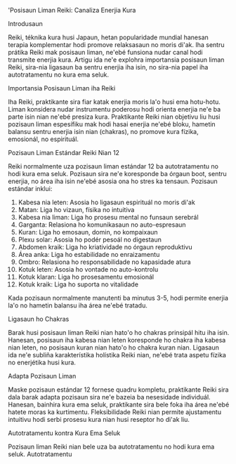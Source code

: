 'Posisaun Liman Reiki: Canaliza Enerjia Kura

Introdusaun

Reiki, téknika kura husi Japaun, hetan popularidade mundial hanesan terapia komplementar hodi promove relaksasaun no moris di'ak. Iha sentru prátika Reiki mak posisaun liman, ne'ebé funsiona nudar canal hodi transmite enerjia kura. Artigu ida ne'e explohra importansia posisaun liman Reiki, sira-nia ligasaun ba sentru enerjia iha isin, no sira-nia papel iha autotratamentu no kura ema seluk.

Importansia Posisaun Liman iha Reiki

Iha Reiki, praktikante sira fiar katak enerjia moris la'o husi ema hotu-hotu. Liman konsidera nudar instrumentu poderosu hodi orienta enerjia ne'e ba parte isin nian ne'ebé presiza kura. Praktikante Reiki nian objetivu liu husi pozisaun liman espesífiku mak hodi hasai enerjia ne'ebé bloku, hametin balansu sentru enerjia isin nian (chakras), no promove kura fízika, emosionál, no espirituál.

Pozisaun Liman Estándar Reiki Nian 12

Reiki normalmente uza pozisaun liman estándar 12 ba autotratamentu no hodi kura ema seluk. Pozisaun sira ne'e koresponde ba órgaun boot, sentru enerjia, no área iha isin ne'ebé asosia ona ho stres ka tensaun. Pozisaun estándar inklui:

1. Kabesa nia leten: Asosia ho ligasaun espirituál no moris di'ak 
2. Matan: Liga ho vizaun, físika no intuitiva
3. Kabesa nia liman: Liga ho prosesu mental no funsaun serebrál
4. Garganta: Relasiona ho komunikasaun no auto-espresaun
5. Kuran: Liga ho emosaun, domin, no kompaixaun
6. Plexu solar: Asosia ho podér pesoál no digestaun
7. Abdomen kraik: Liga ho kriatividade no órgaun reproduktivu
8. Área anka: Liga ho estabilidade no enraizamentu
9. Ombro: Relasiona ho responsabilidade no kapasidade atura 
10. Kotuk leten: Asosia ho vontade no auto-kontrolu
11. Kotuk klaran: Liga ho prosesamentu emosionál
12. Kotuk kraik: Liga ho suporta no vitalidade

Kada pozisaun normalmente manutenti ba minutus 3-5, hodi permite enerjia la'o no hametin balansu iha área ne'ebé tratadu.

Ligasaun ho Chakras

Barak husi posisaun liman Reiki nian hato'o ho chakras prinsipál hitu iha isin. Hanesan, posisaun iha kabesa nian leten koresponde ho chakra iha kabesa nian leten, no posisaun kuran nian hato'o ho chakra kuran nian. Ligasaun ida ne'e subliña karakterístika holístika Reiki nian, ne'ebé trata aspetu fízika no enerjétika husi kura.

Adapta Pozisaun Liman

Maske pozisaun estándar 12 fornese quadru kompletu, praktikante Reiki sira dala barak adapta pozisaun sira ne'e bazeia ba nesesidade individuál. Hanesan, bainhira kura ema seluk, praktikante sira bele foka iha área ne'ebé hatete moras ka kurtimentu. Fleksibilidade Reiki nian permite ajustamentu intuitivu hodi serbi prosesu kura nian husi reseptor ho di'ak liu.

Autotratamentu kontra Kura Ema Seluk

Pozisaun liman Reiki nian bele uza ba autotratamentu no hodi kura ema seluk. Autotratamentu